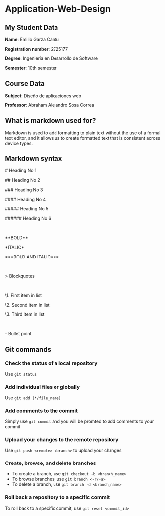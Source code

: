 # Application-Web-Design

## My Student Data

**Name**: Emilio Garza Cantu

**Registration number**: 2725177

**Degree**: Ingeniería en Desarrollo de Software

**Semester**: 10th semester

## Course Data

**Subject**: Diseño de aplicaciones web

**Professor**: Abraham Alejandro Sosa Correa

## What is markdown used for?
Markdown is used to add formatting to plain text without the use of a formal text editor, and it allows us to create formatted text that is consistent across device types.

## Markdown syntax
\# Heading No 1

\## Heading No 2

\### Heading No 3

\#### Heading No 4

\##### Heading No 5

\###### Heading No 6

<br />

\*\*BOLD\*\*

\*ITALIC\*

\*\*\*BOLD AND ITALIC\*\*\*

<br />

\> Blockquotes

<br />

\1. First item in list

\2. Second item in list

\3. Third item in list

<br />

\- Bullet point 

## Git commands

### Check the status of a local repository
Use `git status`
### Add individual files or globally
Use `git add (*/file_name)`
### Add comments to the commit
Simply use `git commit` and you will be promted to add comments to your commit
### Upload your changes to the remote repository
Use `git push <remote> <branch>` to upload your changes
### Create, browse, and delete branches
- To create a branch, use `git checkout -b <branch_name>`
- To browse branches, use `git branch <-r/-a>`
- To delete a branch, use `git branch -d <branch_name>`

### Roll back a repository to a specific commit
To roll back to a specific commit, use `git reset <commit_id>`
